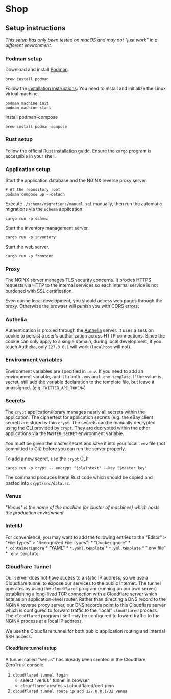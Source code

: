 # Shop

## Setup instructions

_This setup has only been tested on macOS and may not "just work" in a different environment._

### Podman setup

Download and install [Podman](https://podman.io).

    brew install podman

Follow the [installation instructions](https://podman.io/docs/installation). You need to install and initialize the Linux virtual machine.

    podman machine init
    podman machine start

Install podman-compose

    brew install podman-compose

### Rust setup

Follow the official [Rust installation guide](https://www.rust-lang.org/tools/install).
Ensure the `cargo` program is accessible in your shell.

### Application setup

Start the application database and the NGINX reverse proxy server.

    # At the repository root
    podman compose up --detach


Execute `./schema/migrations/manual.sql` manually, then run the automatic migrations via the `schema` application.

    cargo run -p schema

Start the inventory management server.

    cargo run -p inventory

Start the web server.

    cargo run -p frontend

### Proxy

The NGINX server manages TLS security concerns. It proxies HTTPS requests via HTTP to the internal services so each internal service is not burdened with SSL certification.

Even during local development, you should access web pages through the proxy. Otherwise the browser will punish you with CORS errors.

### Authelia

Authentication is proxied through the [Authelia](https://www.authelia.com/overview/prologue/introduction/) server. It uses a session cookie to persist a user's authorization across HTTP connections.
Since the cookie can only apply to a single domain, during local development, if you touch Authelia, only `127.0.0.1` will work (`localhost` will not).

### Environment variables

Environment variables are specified in `.env`. If you need to add an environment variable, add it to both `.env` and `.env.template`. If the value is secret, still add the variable declaration to the template file, but leave it unassigned. (e.g. `TWITTER_API_TOKEN=`)

### Secrets

The `crypt` application/library manages nearly all secrets within the application. The ciphertext for application secrets (e.g. the eBay client secret) are stored within `crypt`. The secrets can be manually decrypted using the CLI provided by `crypt`. They are decrypted within the other applications via the `MASTER_SECRET` environment variable.

You must be given the master secret and save it into your local `.env` file (not committed to Git) before you can run the server properly.

To add a new secret, use the `crypt` CLI:

	cargo run -p crypt -- encrypt "$plaintext" --key "$master_key"

The command produces literal Rust code which should be copied and pasted into `crypt/src/data.rs`.

### Venus

_"Venus" is the name of the machine (or cluster of machines) which hosts the production environment_

### IntellIJ

For convenience, you may want to add the following entries to the "Editor" > "File Types" > "Recognized File Types":
    * "DockerIgnore"
        * `*.containerignore`
    * "YAML"
        * `*.yaml.template`
        * `*.yml.template`
    * ".env file"
        * `.env.template`

### Cloudflare Tunnel

Our server does not have access to a static IP address, so we use a Cloudflare tunnel to expose our services to the public Internet. The tunnel operates by using the `cloudflared` program (running on our own server) establishing a long-lived TCP connection with a Cloudflare server which acts as an application-level router. Rather than directing a DNS record to the NGINX reverse proxy server, our DNS records point to this Cloudflare server which is configured to forward traffic to the "local" `cloudflared` process. The `cloudflared` program itself may be configured to foward traffic to the NGINX process at a local IP address.

We use the Cloudflare tunnel for both public application routing and internal SSH access.

#### Cloudflare tunnel setup

A tunnel called "venus" has already been created in the Cloudflare ZeroTrust console.

1. `cloudflared tunnel login`
    * select "venus" tunnel in browser
    * `clourflared` creates ~/.cloudflared/cert.pem
2. `cloudflared tunnel route ip add 127.0.0.1/32 venus`


